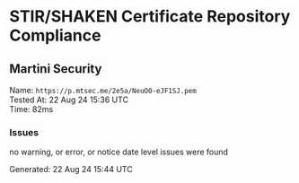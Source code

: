 # STIR/SHAKEN Certificate Repository Compliance

## Martini Security

Name: `https://p.mtsec.me/2e5a/NeuO0-eJF1SJ.pem`\
Tested At: 22 Aug 24 15:36 UTC\
Time: 82ms

### Issues

no warning, or error, or notice date level issues were found

Generated: 22 Aug 24 15:44 UTC